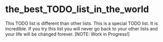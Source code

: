 # the_best_TODO_list_in_the_world

This TODO list is different than other lists. This is a special TODO list. It is incredible. If you try this list you will never go back to your other lists and your life will be changed forever. 
[NOTE: Work in Progress!]
